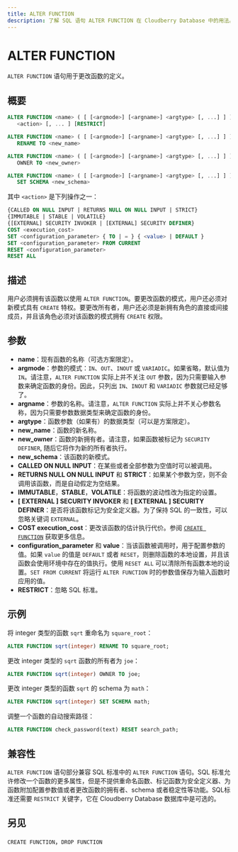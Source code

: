 ```yaml
---
title: ALTER FUNCTION
description: 了解 SQL 语句 ALTER FUNCTION 在 Cloudberry Database 中的用法。
---
```


# ALTER FUNCTION

`ALTER FUNCTION` 语句用于更改函数的定义。

## 概要

```sql
ALTER FUNCTION <name> ( [ [<argmode>] [<argname>] <argtype> [, ...] ] ) 
   <action> [, ... ] [RESTRICT]

ALTER FUNCTION <name> ( [ [<argmode>] [<argname>] <argtype> [, ...] ] )
   RENAME TO <new_name>

ALTER FUNCTION <name> ( [ [<argmode>] [<argname>] <argtype> [, ...] ] ) 
   OWNER TO <new_owner>

ALTER FUNCTION <name> ( [ [<argmode>] [<argname>] <argtype> [, ...] ] ) 
   SET SCHEMA <new_schema>
```

其中 `<action>` 是下列操作之一：

```sql
{CALLED ON NULL INPUT | RETURNS NULL ON NULL INPUT | STRICT}
{IMMUTABLE | STABLE | VOLATILE}
{[EXTERNAL] SECURITY INVOKER | [EXTERNAL] SECURITY DEFINER}
COST <execution_cost>
SET <configuration_parameter> { TO | = } { <value> | DEFAULT }
SET <configuration_parameter> FROM CURRENT
RESET <configuration_parameter>
RESET ALL
```

## 描述

用户必须拥有该函数以使用 `ALTER FUNCTION`。要更改函数的模式，用户还必须对新模式具有 `CREATE` 特权。要更改所有者，用户还必须是新拥有角色的直接或间接成员，并且该角色必须对该函数的模式拥有 `CREATE` 权限。

## 参数

- **name**：现有函数的名称（可选方案限定）。
- **argmode**：参数的模式：`IN`、`OUT`、`INOUT` 或 `VARIADIC`。如果省略，默认值为 `IN`。请注意，`ALTER FUNCTION` 实际上并不关注 `OUT` 参数，因为只需要输入参数来确定函数的身份。因此，只列出 `IN`、`INOUT` 和 `VARIADIC` 参数就已经足够了。
- **argname**：参数的名称。请注意，`ALTER FUNCTION` 实际上并不关心参数名称，因为只需要参数数据类型来确定函数的身份。
- **argtype**：函数参数（如果有）的数据类型（可以是方案限定）。
- **new_name**：函数的新名称。
- **new_owner**：函数的新拥有者。请注意，如果函数被标记为 `SECURITY DEFINER`, 随后它将作为新的所有者执行。
- **new_schema**：该函数的新模式。
- **CALLED ON NULL INPUT**：在某些或者全部参数为空值时可以被调用。
- **RETURNS NULL ON NULL INPUT** 和 **STRICT**：如果某个参数为空，则不会调用该函数，而是自动假定为空结果。
- **IMMUTABLE**，**STABLE**，**VOLATILE**：将函数的波动性改为指定的设置。
- **[ EXTERNAL ] SECURITY INVOKER** 和 **[ EXTERNAL ] SECURITY DEFINER**：是否将该函数标记为安全定义器。为了保持 SQL 的一致性，可以忽略关键词 `EXTERNAL`。
- **COST execution_cost**：更改该函数的估计执行代价。参阅 [`CREATE FUNCTION`](/i18n/zh/docusaurus-plugin-content-docs/current/sql-statements/sql-statement-create-function.md) 获取更多信息。
- **configuration_parameter** 和 **value**：当该函数被调用时，用于配置参数的值。如果 `value` 的值是 `DEFAULT` 或者 `RESET`，则删除函数的本地设置，并且该函数会使用环境中存在的值执行。使用 `RESET ALL` 可以清除所有函数本地的设置。`SET FROM CURRENT` 将运行 `ALTER FUNCTION` 时的参数值保存为输入函数时应用的值。
- **RESTRICT**：忽略 SQL 标准。

## 示例

将 integer 类型的函数 `sqrt` 重命名为 `square_root`：

```sql
ALTER FUNCTION sqrt(integer) RENAME TO square_root;
```

更改 integer 类型的 `sqrt` 函数的所有者为 `joe`：

```sql
ALTER FUNCTION sqrt(integer) OWNER TO joe;
```

更改 integer 类型的函数 `sqrt` 的 schema 为 `math`：

```sql
ALTER FUNCTION sqrt(integer) SET SCHEMA math;
```

调整一个函数的自动搜索路径：

```sql
ALTER FUNCTION check_password(text) RESET search_path;
```

## 兼容性

`ALTER FUNCTION` 语句部分兼容 SQL 标准中的 `ALTER FUNCTION` 语句。SQL 标准允许修改一个函数的更多属性，但是不提供重命名函数、标记函数为安全定义器、为函数附加配置参数值或者更改函数的拥有者、schema 或者稳定性等功能。SQL标准还需要 `RESTRICT` 关键字，它在 Cloudberry Database 数据库中是可选的。

## 另见

`CREATE FUNCTION`，`DROP FUNCTION`
